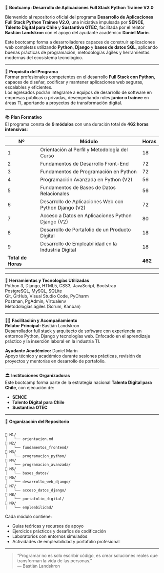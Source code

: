 🐍 **Bootcamp: Desarrollo de Aplicaciones Full Stack Python Trainee V2.0**

Bienvenido al repositorio oficial del programa **Desarrollo de Aplicaciones Full Stack Python Trainee V2.0**, una iniciativa impulsada por **SENCE**, **Talento Digital para Chile** y **Sustantiva OTEC**, facilitada por el relator **Bastián Landskron** con el apoyo del ayudante académico **Daniel Marín**.

Este bootcamp forma a desarrolladores capaces de construir aplicaciones web completas utilizando **Python**, **Django** y **bases de datos SQL**, aplicando buenas prácticas de programación, metodologías ágiles y herramientas modernas del ecosistema tecnológico.

---

🧠 **Propósito del Programa**  
Formar profesionales competentes en el desarrollo **Full Stack con Python**, capaces de diseñar, codificar y mantener aplicaciones web seguras, escalables y eficientes.  
Los egresados podrán integrarse a equipos de desarrollo de software en empresas públicas o privadas, desempeñando roles **junior o trainee** en áreas TI, aportando a proyectos de transformación digital.

---

📚 **Plan Formativo**  
El programa consta de **9 módulos** con una duración total de **462 horas intensivas**:

| Nº | Módulo | Horas |
|----|---------------------------------------------|-------|
| 1 | Orientación al Perfil y Metodología del Curso | 18 |
| 2 | Fundamentos de Desarrollo Front-End | 72 |
| 3 | Fundamentos de Programación en Python | 72 |
| 4 | Programación Avanzada en Python (V2) | 56 |
| 5 | Fundamentos de Bases de Datos Relacionales | 56 |
| 6 | Desarrollo de Aplicaciones Web con Python Django (V2) | 72 |
| 7 | Acceso a Datos en Aplicaciones Python Django (V2) | 80 |
| 8 | Desarrollo de Portafolio de un Producto Digital | 18 |
| 9 | Desarrollo de Empleabilidad en la Industria Digital | 18 |
| **Total de Horas** | | **462** |

---

🧰 **Herramientas y Tecnologías Utilizadas**  
Python 3, Django, HTML5, CSS3, JavaScript, Bootstrap  
PostgreSQL, MySQL, SQLite  
Git, GitHub, Visual Studio Code, PyCharm  
Postman, PgAdmin, Virtualenv  
Metodologías ágiles (Scrum, Kanban)

---

🧑‍🏫 **Facilitación y Acompañamiento**  
**Relator Principal:** Bastián Landskron  
Desarrollador full stack y arquitecto de software con experiencia en entornos Python, Django y tecnologías web. Enfocado en el aprendizaje práctico y la inserción laboral en la industria TI.

**Ayudante Académico:** Daniel Marín  
Apoyo técnico y académico durante sesiones prácticas, revisión de proyectos y mentorías en desarrollo de portafolio.

---

🏛️ **Instituciones Organizadoras**  
Este bootcamp forma parte de la estrategia nacional **Talento Digital para Chile**, con ejecución de:

- **SENCE**  
- **Talento Digital para Chile**  
- **Sustantiva OTEC**

---

📂 **Organización del Repositorio**

```

📁 M1/
│   └── orientacion.md
📁 M2/
│   └── fundamentos_frontend/
📁 M3/
│   └── programacion_python/
📁 M4/
│   └── programacion_avanzada/
📁 M5/
│   └── bases_datos/
📁 M6/
│   └── desarrollo_web_django/
📁 M7/
│   └── acceso_datos_django/
📁 M8/
│   └── portafolio_digital/
📁 M9/
│   └── empleabilidad/

```

Cada módulo contiene:
- Guías teóricas y recursos de apoyo  
- Ejercicios prácticos y desafíos de codificación  
- Laboratorios con entornos simulados  
- Actividades de empleabilidad y portafolio profesional  

---

> “Programar no es solo escribir código, es crear soluciones reales que transforman la vida de las personas.”  
> — Bastián Landskron

